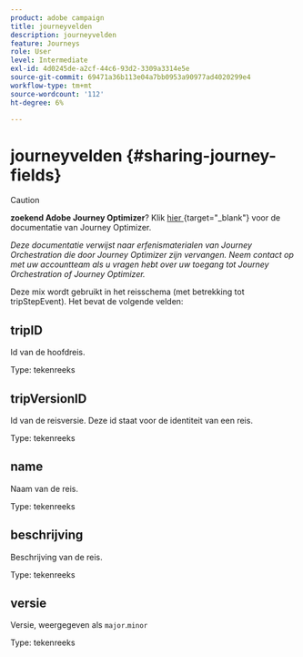 ```yaml
---
product: adobe campaign
title: journeyvelden
description: journeyvelden
feature: Journeys
role: User
level: Intermediate
exl-id: 4d0245de-a2cf-44c6-93d2-3309a3314e5e
source-git-commit: 69471a36b113e04a7bb0953a90977ad4020299e4
workflow-type: tm+mt
source-wordcount: '112'
ht-degree: 6%

---
```


# journeyvelden {#sharing-journey-fields}


>[!CAUTION]
>
>**zoekend Adobe Journey Optimizer**? Klik [ hier ](https://experienceleague.adobe.com/nl/docs/journey-optimizer/using/ajo-home){target="_blank"} voor de documentatie van Journey Optimizer.
>
>
>_Deze documentatie verwijst naar erfenismaterialen van Journey Orchestration die door Journey Optimizer zijn vervangen. Neem contact op met uw accountteam als u vragen hebt over uw toegang tot Journey Orchestration of Journey Optimizer._


Deze mix wordt gebruikt in het reisschema (met betrekking tot tripStepEvent). Het bevat de volgende velden:

## tripID

Id van de hoofdreis.

Type: tekenreeks

## tripVersionID

Id van de reisversie. Deze id staat voor de identiteit van een reis.

Type: tekenreeks

## name

Naam van de reis.

Type: tekenreeks

## beschrijving

Beschrijving van de reis.

Type: tekenreeks

## versie

Versie, weergegeven als `major`.`minor`

Type: tekenreeks
